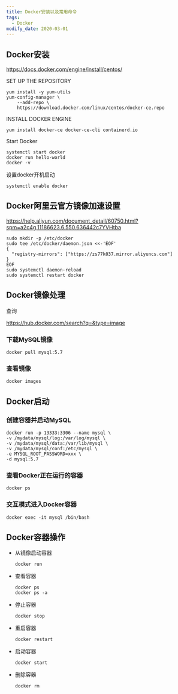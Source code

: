 ```yaml
---
title: Docker安装以及常用命令
tags: 
  - Docker
modify_date: 2020-03-01
---
```


## Docker安装

<!--more-->

https://docs.docker.com/engine/install/centos/

SET UP THE REPOSITORY

```
yum install -y yum-utils
yum-config-manager \
    --add-repo \
    https://download.docker.com/linux/centos/docker-ce.repo
```

INSTALL DOCKER ENGINE

```
yum install docker-ce docker-ce-cli containerd.io
```

Start Docker

```
systemctl start docker
docker run hello-world
docker -v
```

设置docker开机启动

```
systemctl enable docker
```

## Docker阿里云官方镜像加速设置

https://help.aliyun.com/document_detail/60750.html?spm=a2c4g.11186623.6.550.636442c7YVHtba

```
sudo mkdir -p /etc/docker
sudo tee /etc/docker/daemon.json <<-'EOF'
{
  "registry-mirrors": ["https://zs77k037.mirror.aliyuncs.com"]
}
EOF
sudo systemctl daemon-reload
sudo systemctl restart docker
```



## Docker镜像处理

查询

https://hub.docker.com/search?q=&type=image

### 下载MySQL镜像

```
docker pull mysql:5.7
```

### 查看镜像

```
docker images
```

## Docker启动

### 创建容器并启动MySQL

```
docker run -p 13333:3306 --name mysql \
-v /mydata/mysql/log:/var/log/mysql \
-v /mydata/mysql/data:/var/lib/mysql \
-v /mydata/mysql/conf:/etc/mysql \
-e MYSQL_ROOT_PASSWORD=xxx \
-d mysql:5.7
```

### 查看Docker正在运行的容器

```
docker ps
```

### 交互模式进入Docker容器

```
docker exec -it mysql /bin/bash
```

## Docker容器操作

* 从镜像启动容器

  ```
  docker run
  ```


* 查看容器

  ```
  docker ps
  docker ps -a
  ```

* 停止容器

  ```
  docker stop
  ```

* 重启容器

  ```
  docker restart
  ```
  
* 启动容器

  ```
  docker start
  ```

* 删除容器

  ```
  docker rm
  ```
